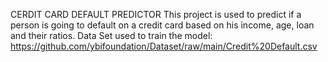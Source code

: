 CERDIT CARD DEFAULT PREDICTOR
This project is used to predict if a person is going to default on a credit card based on his income, age, loan and their ratios.
Data Set used to train the model: https://github.com/ybifoundation/Dataset/raw/main/Credit%20Default.csv
